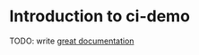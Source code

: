 # Introduction to ci-demo

TODO: write [great documentation](http://jacobian.org/writing/what-to-write/)
